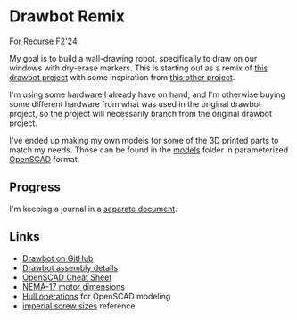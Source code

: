 # Drawbot Remix

For [Recurse F2'24](https://www.recurse.com).

My goal is to build a wall-drawing robot, specifically to draw on our windows with dry-erase markers. This is starting out as a remix of [this drawbot project](https://github.com/andywise/drawbot) with some inspiration from [this other project](https://tinkerlog.com/2011/09/02/der-kritzler/).

I'm using some hardware I already have on hand, and I'm otherwise buying some different hardware from what was used in the original drawbot project, so the project will necessarily branch from the original drawbot project.

I've ended up making my own models for some of the 3D printed parts to match my needs. Those can be found in the [models](models/) folder in parameterized [OpenSCAD](https://openscad.org/) format.

## Progress

I'm keeping a journal in a [separate document](JOURNAL.md).

## Links

- [Drawbot on GitHub](https://github.com/andywise/drawbot)
- [Drawbot assembly details](https://www.instructables.com/Drawbot/)
- [OpenSCAD Cheat Sheet](https://openscad.org/cheatsheet/)
- [NEMA-17 motor dimensions](https://reprap.org/wiki/NEMA_17_Stepper_motor)
- [Hull operations](https://hackaday.com/2018/02/13/openscad-tieing-it-together-with-hull/) for OpenSCAD modeling
- [imperial screw sizes](https://www.mcmaster.com/info/how-to-measure-screw-thread-size.html) reference
